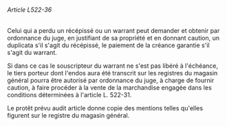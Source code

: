 ###### Article L522-36

Celui qui a perdu un récépissé ou un warrant peut demander et obtenir par ordonnance du juge, en justifiant de sa propriété et en donnant caution, un duplicata s'il s'agit du récépissé, le paiement de la créance garantie s'il s'agit du warrant.

Si dans ce cas le souscripteur du warrant ne s'est pas libéré à l'échéance, le tiers porteur dont l'endos aura été transcrit sur les registres du magasin général pourra être autorisé par ordonnance du juge, à charge de fournir caution, à faire procéder à la vente de la marchandise engagée dans les conditions déterminées à l'article L. 522-31.

Le protêt prévu audit article donne copie des mentions telles qu'elles figurent sur le registre du magasin général.

